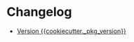 # Changelog

- [Version {{cookiecutter._pkg_version}}](https://github.com/{{cookiecutter.github_user}}/{{cookiecutter.github_repo}}/releases/tag/v{{cookiecutter._pkg_version}})
